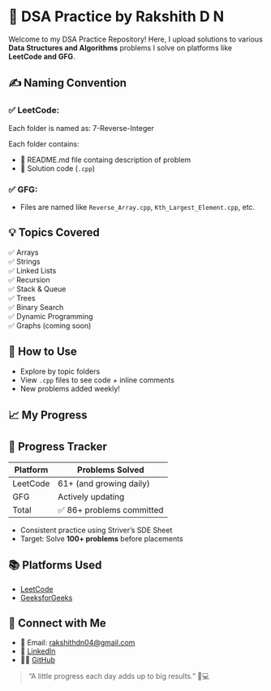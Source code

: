 # 🧠 DSA Practice by Rakshith D N

Welcome to my DSA Practice Repository! 
Here, I upload solutions to various **Data Structures and Algorithms** problems I solve on platforms like **LeetCode and GFG**.

## ✍️ Naming Convention

### ✅ LeetCode:
Each folder is named as:
7-Reverse-Integer

Each folder contains:
- 🔹 README.md file containg description of problem
- 🔹 Solution code (`.cpp`)

### ✅ GFG:
- Files are named like `Reverse_Array.cpp`, `Kth_Largest_Element.cpp`, etc.


## 💡 Topics Covered

✅ Arrays  
✅ Strings  
✅ Linked Lists  
✅ Recursion  
✅ Stack & Queue  
✅ Trees  
✅ Binary Search  
✅ Dynamic Programming  
✅ Graphs (coming soon)


## 🚀 How to Use

- Explore by topic folders
- View `.cpp` files to see code + inline comments
- New problems added weekly!



 ## 📈 My Progress

## 🚀 Progress Tracker

| Platform   | Problems Solved |
|------------|------------------|
| LeetCode   | 61+ (and growing daily) |
| GFG        | Actively updating |
| Total      | ✅ 86+ problems committed |
- Consistent practice using Striver’s SDE Sheet
- Target: Solve **100+ problems** before placements



 ## 📚 Platforms Used

- [LeetCode](https://leetcode.com/rakshithdn/)
- [GeeksforGeeks](https://www.geeksforgeeks.org/user/rakshithdn/)



## 🙌 Connect with Me

- 📧 Email: rakshithdn04@gmail.com
- 💼 [LinkedIn](https://www.linkedin.com/in/rakshithdn/)
- 👨‍💻 [GitHub](https://github.com/RakshithDN)



> “A little progress each day adds up to big results.” 🌱💻

